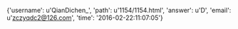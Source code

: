 {'username': u'QianDichen_', 'path': u'1154/1154.html', 'answer': u'D', 'email': u'zczyqdc2@126.com', 'time': '2016-02-22:11:07:05'}